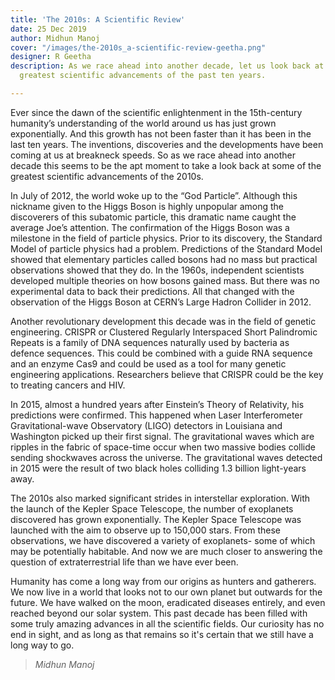 ```yaml
---
title: 'The 2010s: A Scientific Review'
date: 25 Dec 2019
author: Midhun Manoj
cover: "/images/the-2010s_a-scientific-review-geetha.png"
designer: R Geetha
description: As we race ahead into another decade, let us look back at some of the
  greatest scientific advancements of the past ten years.

---
```

Ever since the dawn of the scientific enlightenment in the 15th-century humanity’s understanding of the world around us has just grown exponentially. And this growth has not been faster than it has been in the last ten years. The inventions, discoveries and the developments have been coming at us at breakneck speeds. So as we race ahead into another decade this seems to be the apt moment to take a look back at some of the greatest scientific advancements of the 2010s.

In July of 2012, the world woke up to the “God Particle”. Although this nickname given to the Higgs Boson is highly unpopular among the discoverers of this subatomic particle, this dramatic name caught the average Joe’s attention. The confirmation of the Higgs Boson was a milestone in the field of particle physics. Prior to its discovery, the Standard Model of particle physics had a problem. Predictions of the Standard Model showed that elementary particles called bosons had no mass but practical observations showed that they do. In the 1960s, independent scientists developed multiple theories on how bosons gained mass. But there was no experimental data to back their predictions. All that changed with the observation of the Higgs Boson at CERN’s Large Hadron Collider in 2012.

Another revolutionary development this decade was in the field of genetic engineering. CRISPR or Clustered Regularly Interspaced Short Palindromic Repeats is a family of DNA sequences naturally used by bacteria as defence sequences. This could be combined with a guide RNA sequence and an enzyme Cas9 and could be used as a tool for many genetic engineering applications. Researchers believe that CRISPR could be the key to treating cancers and HIV.

In 2015, almost a hundred years after Einstein’s Theory of Relativity, his predictions were confirmed. This happened when Laser Interferometer Gravitational-wave Observatory (LIGO) detectors in Louisiana and Washington picked up their first signal. The gravitational waves which are ripples in the fabric of space-time occur when two massive bodies collide sending shockwaves across the universe. The gravitational waves detected in 2015 were the result of two black holes colliding 1.3 billion light-years away.

The 2010s also marked significant strides in interstellar exploration. With the launch of the Kepler Space Telescope, the number of exoplanets discovered has grown exponentially. The Kepler Space Telescope was launched with the aim to observe up to 150,000 stars. From these observations, we have discovered a variety of exoplanets- some of which may be potentially habitable. And now we are much closer to answering the question of extraterrestrial life than we have ever been.

Humanity has come a long way from our origins as hunters and gatherers. We now live in a world that looks not to our own planet but outwards for the future. We have walked on the moon, eradicated diseases entirely, and even reached beyond our solar system. This past decade has been filled with some truly amazing advances in all the scientific fields. Our curiosity has no end in sight, and as long as that remains so it's certain that we still have a long way to go.

> _Midhun Manoj_